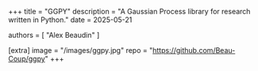+++
title = "GGPY"
description = "A Gaussian Process library for research written in Python."
date = 2025-05-21

authors = [ "Alex Beaudin" ]

[extra]
image = "/images/ggpy.jpg"
repo = "https://github.com/Beau-Coup/ggpy"
+++

